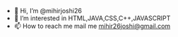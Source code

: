 - 👋 Hi, I’m @mihirjoshi26
- 👀 I’m interested in HTML,JAVA,CSS,C++,JAVASCRIPT
- 📫 How to reach me mail me mihir26joshi@gmail.com

<!---
mihirjoshi26/mihirjoshi26 is a ✨ special ✨ repository because its `README.md` (this file) appears on your GitHub profile.
You can click the Preview link to take a look at your changes.
--->
